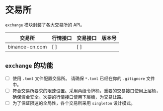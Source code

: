 # 交易所

`exchange` 模块封装了各大交易所的 API。

 | 交易所         | 行情接口 | 交易接口 | 版本号 |
 | -------------- | -------- | -------- | ------ |
 | binance-cn.com | [ ]      | [ ]      |        |

## `exchange` 的功能

<!-- TODO: -->

- [ ] 使用 `.toml` 文件配置交易所。 请确保 `*.toml` 已经在你的 `.gitignore` 文件中。
- [ ] 符合交易所要求的限速设置。采用两级令牌桶，重要的交易接口使用上层桶，确保资金安全。次要的行情接口使用下层桶，为交易让路。
- [ ] 为了保证限速的全局性，各个交易所采用 `singleton` 设计模式。
